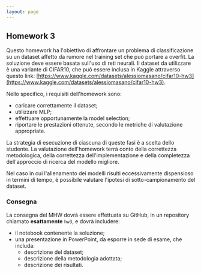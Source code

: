 ```yaml
---
layout: page
---
```


## Homework 3

Questo homework ha l'obiettivo di affrontare un problema di classificazione su un dataset affetto da rumore nel training set che può portare a overfit. La soluzione deve essere basata sull'uso di reti neurali. 
Il dataset da utilizzare è una variante di CIFAR10, che può essere inclusa in Kaggle attraverso questo link:
[https://www.kaggle.com/datasets/alessiomasano/cifar10-hw3](https://www.kaggle.com/datasets/alessiomasano/cifar10-hw3).

Nello specifico, i requisiti dell'homework sono:
* caricare correttamente il dataset;
* utilizzare MLP;
* effettuare opportunamente la model selection;
* riportare le prestazioni ottenute, secondo le metriche di valutazione appropriate.

La strategia di esecuzione di ciascuna di queste fasi è a scelta dello studente. La valutazione dell'homework terrà conto della correttezza metodologica, della correttezza dell'implementazione e della completezza dell'approccio di ricerca del modello migliore.

Nel caso in cui l'allenamento dei modelli risulti eccessivamente dispensioso in termini di tempo, è possibile valutare l'ipotesi di sotto-campionamento del dataset.

### Consegna

La consegna del MHW dovrà essere effettuata su GitHub, in un repository chiamato **esattamente** `hw3`, e dovrà includere:
* il notebook contenente la soluzione;
* una presentazione in PowerPoint, da esporre in sede di esame, che includa:
  * descrizione del dataset;
  * descrizione della metodologia adottata;
  * descrizione dei risultati. 